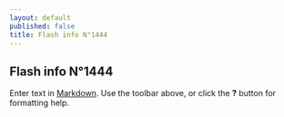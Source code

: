 ```yaml
---
layout: default
published: false
title: Flash info N°1444
---
```


## Flash info N°1444

Enter text in [Markdown](http://daringfireball.net/projects/markdown/). Use the toolbar above, or click the **?** button for formatting help.
